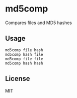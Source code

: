 # md5comp #
Compares files and MD5 hashes

## Usage ##
    md5comp file hash
    md5comp hash file
    md5comp file file
    md5comp hash hash

## License ##
MIT
